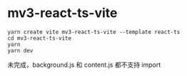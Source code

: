 # mv3-react-ts-vite

```shell
yarn create vite mv3-react-ts-vite --template react-ts
cd mv3-react-ts-vite
yarn
yarn dev
```

未完成，background.js 和 content.js 都不支持 import
